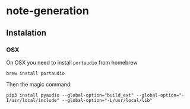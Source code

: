 # note-generation

## Instalation
### OSX
On OSX you need to install `portaudio` from homebrew

```
brew install portaudio 
```

Then the magic command:

```
pip3 install pyaudio --global-option="build_ext" --global-option="-I/usr/local/include" --global-option="-L/usr/local/lib"
```